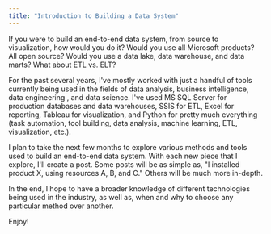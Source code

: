 ```yaml
---
title: "Introduction to Building a Data System"
---
```


If you were to build an end-to-end data system, from
source to visualization, how would you do it?
Would you use all Microsoft products? All open source?
Would you use a data lake, data warehouse, and data marts?
What about ETL vs. ELT? <!--sep-->

For the past several years, I've mostly worked with just a handful of tools
currently being used in the fields of data analysis, business intelligence, data
engineering , and data science. I've used MS SQL Server for production databases
and data warehouses, SSIS for ETL, Excel for reporting, Tableau for
visualization, and Python for pretty much everything (task automation, tool
building, data analysis, machine learning, ETL, visualization, etc.).

I plan to take the next few months to explore various methods and tools
used to build an end-to-end data system. With each new piece that I
explore, I'll create a post. Some posts will be as simple as, "I installed
product X, using resources A, B, and C." Others will be much more in-depth.

In the end, I hope to have a broader knowledge of different technologies
being used in the industry, as well as, when and why to choose any particular
method over another.

Enjoy!
